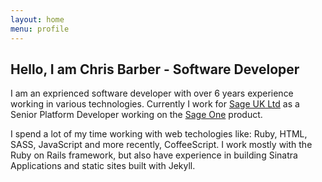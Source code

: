 ```yaml
---
layout: home
menu: profile
---
```


## Hello, I am **Chris Barber** - Software Developer

I am an exprienced software developer with over 6 years experience working in various technologies.
Currently I work for [Sage UK Ltd](http://www.sage.co.uk) as a Senior Platform Developer working on the [Sage One](http://www.sageone.com) product.

I spend a lot of my time working with web techologies like: Ruby, HTML, SASS, JavaScript and more recently, CoffeeScript.
I work mostly with the Ruby on Rails framework, but also have experience in building Sinatra Applications and static sites built with Jekyll.
